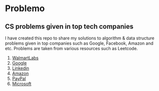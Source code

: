 # Problemo

## CS problems given in top tech companies

I have created this repo to share my solutions to algorithm & data structure problems given in top companies such as Google, Facebook, Amazon and etc. Problems are taken from various resources such as Leetcode.
1. [WalmartLabs](https://github.com/farruhha/problemo/tree/master/src/leetcode/walmart_labs)
2. [Google](https://github.com/farruhha/problemo/tree/master/src/leetcode/google)
3. [Linkedin](https://github.com/farruhha/problemo/tree/master/src/leetcode/linkedin)
4. [Amazon](https://github.com/farruhha/problemo/tree/master/src/leetcode/amazon)
5. [PayPal](https://github.com/farruhha/problemo/tree/master/src/leetcode/paypal)
6. [Microsoft]()